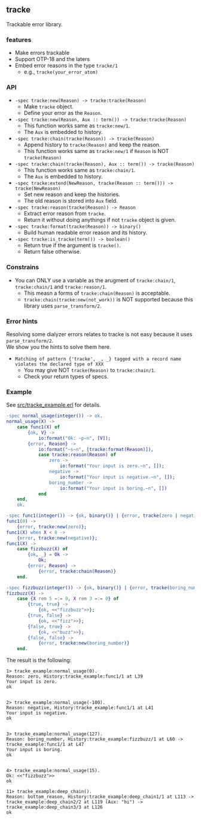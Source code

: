 ## tracke
Trackable error library.

### features
- Make errors trackable
- Support OTP-18 and the laters
- Embed error reasons in the type `tracke/1`
    * e.g., `tracke(your_error_atom)`

### API
- `-spec tracke:new(Reason) -> tracke:tracke(Reason)`
    * Make `tracke` object.
    * Define your error as the `Reason`.
- `-spec tracke:new(Reason, Aux :: term()) -> tracke:tracke(Reason)`
    * This function works same as `tracke:new/1`.
    * The `Aux` is embedded to history.
- `-spec tracke:chain(tracke(Reason)) -> tracke(Reason)`
    * Append history to `tracke(Reason)` and keep the reason.
    * This function works same as `tracke:new/1` if `Reason` is NOT `tracke(Reason)`
- `-spec tracke:chain(tracke(Reason), Aux :: term()) -> tracke(Reason)`
    * This function works same as `tracke:chain/1`.
    * The `Aux` is embedded to history.
- `-spec tracke:extend(NewReason, tracke(Reason :: term())) -> tracke(NewReason)`
    * Set new reason and keep the histories.
    * The old reason is stored into `Aux` field.
- `-spec tracke:reason(tracke(Reason)) -> Reason`
    * Extract error reason from `tracke`.
    * Return it without doing anythings if not `tracke` object is given.
- `-spec tracke:format(tracke(Reason)) -> binary()`
    * Build human readable error reason and its history.
- `-spec tracke:is_tracke(term()) -> boolean()`
    * Return true if the argument is `tracke()`.
    * Return false otherwise.

### Constrains
- You can ONLY use a variable as the arugment of `tracke:chain/1`, `tracke:chain/1` and `tracke:reason/1`.
    * This measn a forms of `tracke:chain(Reason)` is acceptable.
    * `tracke:chain(tracke:new(not_work))` is NOT supported because this library uses `parse_transform/2`.

### Error hints
Resolving some dialyzer errors relates to tracke is not easy because it uses `parse_transform/2`.  
We show you the hints to solve them here.

- `Matching of pattern {'tracke', _, _} tagged with a record name violates the declared type of XXX`
    * You may give NOT `tracke(Reason)` to `tracke:chain/1`.
    * Check your return types of specs.


### Example
See [src/tracke_example.erl](src/tracke_example.erl) for details.

```erlang
-spec normal_usage(integer()) -> ok.
normal_usage(X) ->
    case func1(X) of
        {ok, V} ->
            io:format("Ok: ~p~n", [V]);
        {error, Reason} ->
            io:format("~s~n", [tracke:format(Reason)]),
            case tracke:reason(Reason) of
                zero ->
                    io:format("Your input is zero.~n", []);
                negative ->
                    io:format("Your input is negative.~n", []);
                boring_number ->
                    io:format("Your input is boring.~n", [])
            end
    end,
    ok.

-spec func1(integer()) -> {ok, binary()} | {error, tracke(zero | negative | boring_number)}.
func1(0) ->
    {error, tracke:new(zero)};
func1(X) when X < 0 ->
    {error, tracke:new(negative)};
func1(X) ->
    case fizzbuzz(X) of
        {ok, _} = Ok ->
            Ok;
        {error, Reason} ->
            {error, tracke:chain(Reason)}
    end.

-spec fizzbuzz(integer()) -> {ok, binary()} | {error, tracke(boring_number)}.
fizzbuzz(X) ->
    case {X rem 5 =:= 0, X rem 3 =:= 0} of
        {true, true} ->
            {ok, <<"fizzbuzz">>};
        {true, false} ->
            {ok, <<"fizz">>};
        {false, true} ->
            {ok, <<"buzz">>};
        {false, false} ->
            {error, tracke:new(boring_number)}
    end.
```

The result is the following:
```console
1> tracke_example:normal_usage(0).
Reason: zero, History:tracke_example:func1/1 at L39
Your input is zero.
ok


2> tracke_example:normal_usage(-100).
Reason: negative, History:tracke_example:func1/1 at L41
Your input is negative.
ok


3> tracke_example:normal_usage(127).
Reason: boring_number, History:tracke_example:fizzbuzz/1 at L60 -> tracke_example:func1/1 at L47
Your input is boring.
ok


4> tracke_example:normal_usage(15).
Ok: <<"fizzbuzz">>
ok

11> tracke_example:deep_chain().
Reason: bottom_reason, History:tracke_example:deep_chain1/1 at L113 -> tracke_example:deep_chain2/2 at L119 (Aux: "hi") -> tracke_example:deep_chain3/3 at L126
ok
```
